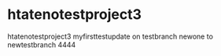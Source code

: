 # htatenotestproject3
htatenotestproject3 myfirsttestupdate on testbranch newone to newtestbranch 4444

